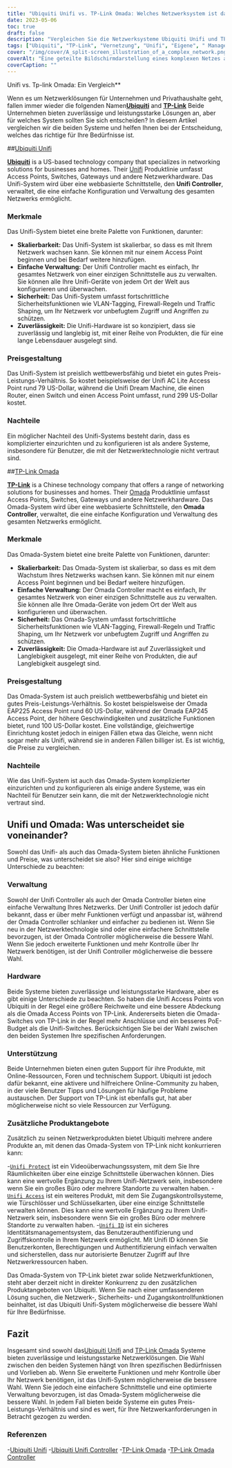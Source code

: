 ```yaml
---
title: "Ubiquiti Unifi vs. TP-Link Omada: Welches Netzwerksystem ist das richtige für Sie?"
date: 2023-05-06
toc: true
draft: false
description: "Vergleichen Sie die Netzwerksysteme Ubiquiti Unifi und TP-Link Omada, um das richtige System für Ihre Anforderungen zu finden."
tags: ["Ubiquiti", "TP-Link", "Vernetzung", "Unifi", "Eigene", " Management", "Hardware", "Unterstützung", "Vorschriften", "Merkmale", "Kontrolle", "Schnittstelle", "Wert", "Zuverlässigkeit", "Leistung"]
cover: "/img/cover/A_split-screen_illustration_of_a_complex_network.png"
coverAlt: "Eine geteilte Bildschirmdarstellung eines komplexen Netzes auf der einen Seite und eine benutzerfreundliche Oberfläche auf der anderen Seite"
coverCaption: ""
---
```

 Unifi vs. Tp-link Omada: Ein Vergleich**

Wenn es um Netzwerklösungen für Unternehmen und Privathaushalte geht, fallen immer wieder die folgenden Namen[**Ubiquiti**](https://www.ui.com/) and [**TP-Link**](https://www.tp-link.com/us/omada-sdn/) Beide Unternehmen bieten zuverlässige und leistungsstarke Lösungen an, aber für welches System sollten Sie sich entscheiden? In diesem Artikel vergleichen wir die beiden Systeme und helfen Ihnen bei der Entscheidung, welches das richtige für Ihre Bedürfnisse ist.

##[Ubiquiti Unifi](https://www.ui.com/)

[**Ubiquiti**](https://www.ui.com/) is a US-based technology company that specializes in networking solutions for businesses and homes. Their [Unifi](https://amzn.to/42JBzuH) Produktlinie umfasst Access Points, Switches, Gateways und andere Netzwerkhardware. Das Unifi-System wird über eine webbasierte Schnittstelle, den **Unifi Controller**, verwaltet, die eine einfache Konfiguration und Verwaltung des gesamten Netzwerks ermöglicht.

### Merkmale

Das Unifi-System bietet eine breite Palette von Funktionen, darunter:

- **Skalierbarkeit:** Das Unifi-System ist skalierbar, so dass es mit Ihrem Netzwerk wachsen kann. Sie können mit nur einem Access Point beginnen und bei Bedarf weitere hinzufügen.
- **Einfache Verwaltung:** Der Unifi Controller macht es einfach, Ihr gesamtes Netzwerk von einer einzigen Schnittstelle aus zu verwalten. Sie können alle Ihre Unifi-Geräte von jedem Ort der Welt aus konfigurieren und überwachen.
- **Sicherheit:** Das Unifi-System umfasst fortschrittliche Sicherheitsfunktionen wie VLAN-Tagging, Firewall-Regeln und Traffic Shaping, um Ihr Netzwerk vor unbefugtem Zugriff und Angriffen zu schützen.
- **Zuverlässigkeit:** Die Unifi-Hardware ist so konzipiert, dass sie zuverlässig und langlebig ist, mit einer Reihe von Produkten, die für eine lange Lebensdauer ausgelegt sind.

### Preisgestaltung

Das Unifi-System ist preislich wettbewerbsfähig und bietet ein gutes Preis-Leistungs-Verhältnis. So kostet beispielsweise der Unifi AC Lite Access Point rund 79 US-Dollar, während die Unifi Dream Machine, die einen Router, einen Switch und einen Access Point umfasst, rund 299 US-Dollar kostet.

### Nachteile

Ein möglicher Nachteil des Unifi-Systems besteht darin, dass es komplizierter einzurichten und zu konfigurieren ist als andere Systeme, insbesondere für Benutzer, die mit der Netzwerktechnologie nicht vertraut sind.

##[TP-Link Omada](https://www.tp-link.com/us/omada-sdn/)

[**TP-Link**](https://www.tp-link.com/us/omada-sdn/) is a Chinese technology company that offers a range of networking solutions for businesses and homes. Their [Omada](https://amzn.to/3p5vqKt) Produktlinie umfasst Access Points, Switches, Gateways und andere Netzwerkhardware. Das Omada-System wird über eine webbasierte Schnittstelle, den **Omada Controller**, verwaltet, die eine einfache Konfiguration und Verwaltung des gesamten Netzwerks ermöglicht.

### Merkmale

Das Omada-System bietet eine breite Palette von Funktionen, darunter:

- **Skalierbarkeit:** Das Omada-System ist skalierbar, so dass es mit dem Wachstum Ihres Netzwerks wachsen kann. Sie können mit nur einem Access Point beginnen und bei Bedarf weitere hinzufügen.
- **Einfache Verwaltung:** Der Omada Controller macht es einfach, Ihr gesamtes Netzwerk von einer einzigen Schnittstelle aus zu verwalten. Sie können alle Ihre Omada-Geräte von jedem Ort der Welt aus konfigurieren und überwachen.
- **Sicherheit:** Das Omada-System umfasst fortschrittliche Sicherheitsfunktionen wie VLAN-Tagging, Firewall-Regeln und Traffic Shaping, um Ihr Netzwerk vor unbefugtem Zugriff und Angriffen zu schützen.
- **Zuverlässigkeit:** Die Omada-Hardware ist auf Zuverlässigkeit und Langlebigkeit ausgelegt, mit einer Reihe von Produkten, die auf Langlebigkeit ausgelegt sind.

### Preisgestaltung

Das Omada-System ist auch preislich wettbewerbsfähig und bietet ein gutes Preis-Leistungs-Verhältnis. So kostet beispielsweise der Omada EAP225 Access Point rund 60 US-Dollar, während der Omada EAP245 Access Point, der höhere Geschwindigkeiten und zusätzliche Funktionen bietet, rund 100 US-Dollar kostet. Eine vollständige, gleichwertige Einrichtung kostet jedoch in einigen Fällen etwa das Gleiche, wenn nicht sogar mehr als Unifi, während sie in anderen Fällen billiger ist. Es ist wichtig, die Preise zu vergleichen.

### Nachteile

Wie das Unifi-System ist auch das Omada-System komplizierter einzurichten und zu konfigurieren als einige andere Systeme, was ein Nachteil für Benutzer sein kann, die mit der Netzwerktechnologie nicht vertraut sind.

## Unifi und Omada: Was unterscheidet sie voneinander?

Sowohl das Unifi- als auch das Omada-System bieten ähnliche Funktionen und Preise, was unterscheidet sie also? Hier sind einige wichtige Unterschiede zu beachten:

### Verwaltung
Sowohl der Unifi Controller als auch der Omada Controller bieten eine einfache Verwaltung Ihres Netzwerks. Der Unifi Controller ist jedoch dafür bekannt, dass er über mehr Funktionen verfügt und anpassbar ist, während der Omada Controller schlanker und einfacher zu bedienen ist. Wenn Sie neu in der Netzwerktechnologie sind oder eine einfachere Schnittstelle bevorzugen, ist der Omada Controller möglicherweise die bessere Wahl. Wenn Sie jedoch erweiterte Funktionen und mehr Kontrolle über Ihr Netzwerk benötigen, ist der Unifi Controller möglicherweise die bessere Wahl.

### Hardware
Beide Systeme bieten zuverlässige und leistungsstarke Hardware, aber es gibt einige Unterschiede zu beachten. So haben die Unifi Access Points von Ubiquiti in der Regel eine größere Reichweite und eine bessere Abdeckung als die Omada Access Points von TP-Link. Andererseits bieten die Omada-Switches von TP-Link in der Regel mehr Anschlüsse und ein besseres PoE-Budget als die Unifi-Switches. Berücksichtigen Sie bei der Wahl zwischen den beiden Systemen Ihre spezifischen Anforderungen.

### Unterstützung
Beide Unternehmen bieten einen guten Support für ihre Produkte, mit Online-Ressourcen, Foren und technischem Support. Ubiquiti ist jedoch dafür bekannt, eine aktivere und hilfreichere Online-Community zu haben, in der viele Benutzer Tipps und Lösungen für häufige Probleme austauschen. Der Support von TP-Link ist ebenfalls gut, hat aber möglicherweise nicht so viele Ressourcen zur Verfügung.

### Zusätzliche Produktangebote
Zusätzlich zu seinen Netzwerkprodukten bietet Ubiquiti mehrere andere Produkte an, mit denen das Omada-System von TP-Link nicht konkurrieren kann:

-[`Unifi Protect`](https://store.ui.com/collections/unifi-protect) ist ein Videoüberwachungssystem, mit dem Sie Ihre Räumlichkeiten über eine einzige Schnittstelle überwachen können. Dies kann eine wertvolle Ergänzung zu Ihrem Unifi-Netzwerk sein, insbesondere wenn Sie ein großes Büro oder mehrere Standorte zu verwalten haben.
-[`Unifi Access`](https://store.ui.com/products/unifi-access-hub) ist ein weiteres Produkt, mit dem Sie Zugangskontrollsysteme, wie Türschlösser und Schlüsselkarten, über eine einzige Schnittstelle verwalten können. Dies kann eine wertvolle Ergänzung zu Ihrem Unifi-Netzwerk sein, insbesondere wenn Sie ein großes Büro oder mehrere Standorte zu verwalten haben.
-[`Unifi ID`](https://ui.com/uid) ist ein sicheres Identitätsmanagementsystem, das Benutzerauthentifizierung und Zugriffskontrolle in Ihrem Netzwerk ermöglicht. Mit Unifi ID können Sie Benutzerkonten, Berechtigungen und Authentifizierung einfach verwalten und sicherstellen, dass nur autorisierte Benutzer Zugriff auf Ihre Netzwerkressourcen haben.

Das Omada-System von TP-Link bietet zwar solide Netzwerkfunktionen, steht aber derzeit nicht in direkter Konkurrenz zu den zusätzlichen Produktangeboten von Ubiquiti. Wenn Sie nach einer umfassenderen Lösung suchen, die Netzwerk-, Sicherheits- und Zugangskontrollfunktionen beinhaltet, ist das Ubiquiti Unifi-System möglicherweise die bessere Wahl für Ihre Bedürfnisse.

## Fazit
Insgesamt sind sowohl das[Ubiquiti Unifi](https://www.ui.com/) and [TP-Link Omada](https://www.tp-link.com/us/omada-sdn/) Systeme bieten zuverlässige und leistungsstarke Netzwerklösungen. Die Wahl zwischen den beiden Systemen hängt von Ihren spezifischen Bedürfnissen und Vorlieben ab. Wenn Sie erweiterte Funktionen und mehr Kontrolle über Ihr Netzwerk benötigen, ist das Unifi-System möglicherweise die bessere Wahl. Wenn Sie jedoch eine einfachere Schnittstelle und eine optimierte Verwaltung bevorzugen, ist das Omada-System möglicherweise die bessere Wahl. In jedem Fall bieten beide Systeme ein gutes Preis-Leistungs-Verhältnis und sind es wert, für Ihre Netzwerkanforderungen in Betracht gezogen zu werden.

### Referenzen
-[Ubiquiti Unifi](https://www.ui.com/products/#default)
-[Ubiquiti Unifi Controller](https://www.ui.com/software/)
-[TP-Link Omada](https://www.tp-link.com/us/omada-sdn/)
-[TP-Link Omada Controller](https://www.tp-link.com/us/business-networking/omada-sdn-controller/omada-software-controller/)